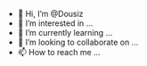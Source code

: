 - 👋 Hi, I’m @Dousiz
- 👀 I’m interested in ...
- 🌱 I’m currently learning ...
- 💞️ I’m looking to collaborate on ...
- 📫 How to reach me ...

<!---
Dousiz/Dousiz is a ✨ special ✨ repository because its `README.md` (this file) appears on your GitHub profile.
You can click the Preview link to take a look at your changes.
--->
